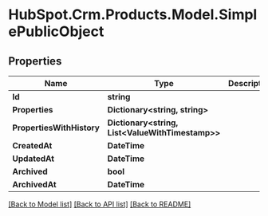 # HubSpot.Crm.Products.Model.SimplePublicObject

## Properties

Name | Type | Description | Notes
------------ | ------------- | ------------- | -------------
**Id** | **string** |  | 
**Properties** | **Dictionary&lt;string, string&gt;** |  | 
**PropertiesWithHistory** | **Dictionary&lt;string, List&lt;ValueWithTimestamp&gt;&gt;** |  | [optional] 
**CreatedAt** | **DateTime** |  | 
**UpdatedAt** | **DateTime** |  | 
**Archived** | **bool** |  | [optional] 
**ArchivedAt** | **DateTime** |  | [optional] 

[[Back to Model list]](../README.md#documentation-for-models) [[Back to API list]](../README.md#documentation-for-api-endpoints) [[Back to README]](../README.md)

